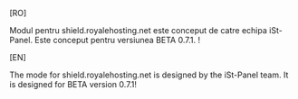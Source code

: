 [RO]

Modul pentru shield.royalehosting.net este conceput de catre echipa iSt-Panel.
Este conceput pentru versiunea BETA 0.7.1. !

[EN]

The mode for shield.royalehosting.net is designed by the iSt-Panel team.
It is designed for BETA version 0.7.1!
